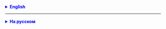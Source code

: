 <details style="margin-top: 16px">
  <summary style="cursor: pointer; color: blue;"><b>English</b></summary>

**Task 1.**
Write a method that returns the minimum of two integers.
The numbers are specified in the program.

**Task 2.**
Define the three sides of the triangle in the program.
Check the validity of the triangle inequality - any of the sides must be smaller
the sum of the other two.
Report the result - whether a triangle with the given sides exists or not.

**Task 3.**
Calculate the purchase of discounted items.
Product A costs X euros and has a D% discount, and product B costs Y euros and has a C% discount.
The client took N goods A and M goods B.
If the purchase amount exceeds 100 euros, then an additional 5% discount is granted.
Calculate the total cost of the purchase and the amount of the discount received.

**Task 4.(*)**
Develop an application for solving a quadratic equation using the coefficients of the quadratic trinomial a, b and c.
Calculate the discriminant using the formula: d = b*b - 4*a*c
If d > 0, then x1 = (-b + Math.sqrt(d))/(2*a), x2 = (-b - Math.sqrt(d))/(2*a).
If d = 0, then x = -b / (2*a).
If d < 0, then report that there are no roots.

</details>

<hr>

<details style="margin-top: 16px">
  <summary style="cursor: pointer; color: blue;"><b>На русском</b></summary>

**Задача 1.**
Написать метод, возвращающий минимальное из двух целых чисел.
Числа задаются в программе.

**Задача 2.**
Задать в программе три стороны треугольника.
Проверить выполнимость неравенства треугольника - любая из сторон должна быть меньше
суммы двух других.
Сообщить результат - существует или нет треугольник с заданными сторонами.

**Задача 3.**
Сделайте расчет покупки товаров со скидками.
Товар А стоит X евро и на него скидка D%, а товар B стоит Y евро и на него скидка С%.
Клиент взял N товаров A и M товаров B.
Если сумма покупки превысила 100 евро, то полагается дополнительная скидка 5%.
Вычислите итоговую стоимость покупки и величину полученной скидки.

**Задание 4.(*)**
  Разработать аппликацию для решения квадратного уравнения по коэффициентам квадратного трехчлена а, b и с.
  Дискриминант вычислить по формуле: d = b*b - 4*a*c
  Если d > 0, то x1 = (-b + Math.sqrt(d))/(2*a), x2 = (-b - Math.sqrt(d))/(2*a).
  Если d = 0, то x = -b / (2*a).
  Если d < 0, то сообщить, что корней нет.

</details>
